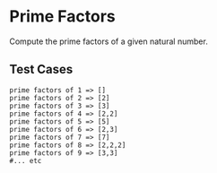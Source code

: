 # Prime Factors

Compute the prime factors of a given natural number.

## Test Cases

```
prime factors of 1 => []
prime factors of 2 => [2]
prime factors of 3 => [3]
prime factors of 4 => [2,2]
prime factors of 5 => [5]
prime factors of 6 => [2,3]
prime factors of 7 => [7]
prime factors of 8 => [2,2,2]
prime factors of 9 => [3,3]
#... etc
```